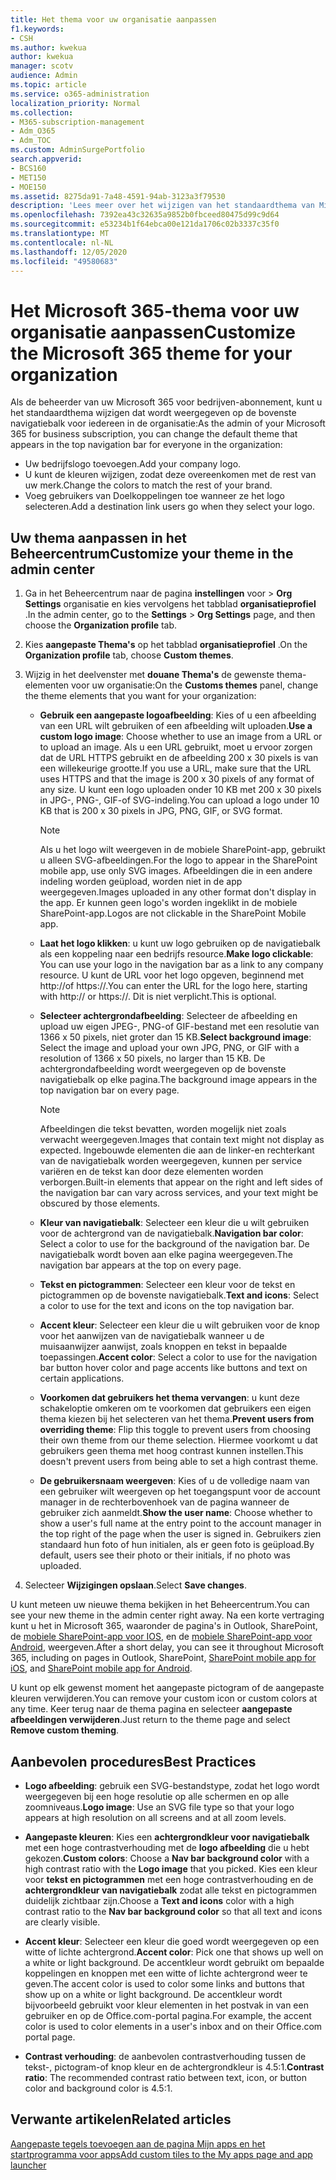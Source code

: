 ```yaml
---
title: Het thema voor uw organisatie aanpassen
f1.keywords:
- CSH
ms.author: kwekua
author: kwekua
manager: scotv
audience: Admin
ms.topic: article
ms.service: o365-administration
localization_priority: Normal
ms.collection:
- M365-subscription-management
- Adm_O365
- Adm_TOC
ms.custom: AdminSurgePortfolio
search.appverid:
- BCS160
- MET150
- MOE150
ms.assetid: 8275da91-7a48-4591-94ab-3123a3f79530
description: 'Lees meer over het wijzigen van het standaardthema van Microsoft 365 en pas dit aan met uw bedrijfslogo of kleur. '
ms.openlocfilehash: 7392ea43c32635a9852b0fbceed80475d99c9d64
ms.sourcegitcommit: e53234b1f64ebca00e121da1706c02b3337c35f0
ms.translationtype: MT
ms.contentlocale: nl-NL
ms.lasthandoff: 12/05/2020
ms.locfileid: "49580683"
---
```

# <a name="customize-the-microsoft-365-theme-for-your-organization"></a><span data-ttu-id="5a1c3-103">Het Microsoft 365-thema voor uw organisatie aanpassen</span><span class="sxs-lookup"><span data-stu-id="5a1c3-103">Customize the Microsoft 365 theme for your organization</span></span>

<span data-ttu-id="5a1c3-104">Als de beheerder van uw Microsoft 365 voor bedrijven-abonnement, kunt u het standaardthema wijzigen dat wordt weergegeven op de bovenste navigatiebalk voor iedereen in de organisatie:</span><span class="sxs-lookup"><span data-stu-id="5a1c3-104">As the admin of your Microsoft 365 for business subscription, you can change the default theme that appears in the top navigation bar for everyone in the organization:</span></span>

- <span data-ttu-id="5a1c3-105">Uw bedrijfslogo toevoegen.</span><span class="sxs-lookup"><span data-stu-id="5a1c3-105">Add your company logo.</span></span>
- <span data-ttu-id="5a1c3-106">U kunt de kleuren wijzigen, zodat deze overeenkomen met de rest van uw merk.</span><span class="sxs-lookup"><span data-stu-id="5a1c3-106">Change the colors to match the rest of your brand.</span></span>
- <span data-ttu-id="5a1c3-107">Voeg gebruikers van Doelkoppelingen toe wanneer ze het logo selecteren.</span><span class="sxs-lookup"><span data-stu-id="5a1c3-107">Add a destination link users go when they select your logo.</span></span>
  
## <a name="customize-your-theme-in-the-admin-center"></a><span data-ttu-id="5a1c3-108">Uw thema aanpassen in het Beheercentrum</span><span class="sxs-lookup"><span data-stu-id="5a1c3-108">Customize your theme in the admin center</span></span>

1. <span data-ttu-id="5a1c3-109">Ga in het Beheercentrum naar de pagina **instellingen** voor \> **Org Settings** organisatie en kies vervolgens het tabblad **organisatieprofiel** .</span><span class="sxs-lookup"><span data-stu-id="5a1c3-109">In the admin center, go to the **Settings** \> **Org Settings** page, and then choose the **Organization profile** tab.</span></span>

2. <span data-ttu-id="5a1c3-110">Kies **aangepaste Thema's** op het tabblad **organisatieprofiel** .</span><span class="sxs-lookup"><span data-stu-id="5a1c3-110">On the **Organization profile** tab, choose **Custom themes**.</span></span>

3. <span data-ttu-id="5a1c3-111">Wijzig in het deelvenster met **douane Thema's** de gewenste thema-elementen voor uw organisatie:</span><span class="sxs-lookup"><span data-stu-id="5a1c3-111">On the **Customs themes** panel, change the theme elements that you want for your organization:</span></span>

    - <span data-ttu-id="5a1c3-112">**Gebruik een aangepaste logoafbeelding**: Kies of u een afbeelding van een URL wilt gebruiken of een afbeelding wilt uploaden.</span><span class="sxs-lookup"><span data-stu-id="5a1c3-112">**Use a custom logo image**: Choose whether to use an image from a URL or to upload an image.</span></span> <span data-ttu-id="5a1c3-113">Als u een URL gebruikt, moet u ervoor zorgen dat de URL HTTPS gebruikt en de afbeelding 200 x 30 pixels is van een willekeurige grootte.</span><span class="sxs-lookup"><span data-stu-id="5a1c3-113">If you use a URL, make sure that the URL uses HTTPS and that the image is 200 x 30 pixels of any format of any size.</span></span> <span data-ttu-id="5a1c3-114">U kunt een logo uploaden onder 10 KB met 200 x 30 pixels in JPG-, PNG-, GIF-of SVG-indeling.</span><span class="sxs-lookup"><span data-stu-id="5a1c3-114">You can upload a logo under 10 KB that is 200 x 30 pixels in JPG, PNG, GIF, or SVG format.</span></span>

      > [!NOTE]
      > <span data-ttu-id="5a1c3-115">Als u het logo wilt weergeven in de mobiele SharePoint-app, gebruikt u alleen SVG-afbeeldingen.</span><span class="sxs-lookup"><span data-stu-id="5a1c3-115">For the logo to appear in the SharePoint mobile app, use only SVG images.</span></span> <span data-ttu-id="5a1c3-116">Afbeeldingen die in een andere indeling worden geüpload, worden niet in de app weergegeven.</span><span class="sxs-lookup"><span data-stu-id="5a1c3-116">Images uploaded in any other format don't display in the app.</span></span> <span data-ttu-id="5a1c3-117">Er kunnen geen logo's worden ingeklikt in de mobiele SharePoint-app.</span><span class="sxs-lookup"><span data-stu-id="5a1c3-117">Logos are not clickable in the SharePoint Mobile app.</span></span>

    - <span data-ttu-id="5a1c3-118">**Laat het logo klikken**: u kunt uw logo gebruiken op de navigatiebalk als een koppeling naar een bedrijfs resource.</span><span class="sxs-lookup"><span data-stu-id="5a1c3-118">**Make logo clickable**: You can use your logo in the navigation bar as a link to any company resource.</span></span> <span data-ttu-id="5a1c3-119">U kunt de URL voor het logo opgeven, beginnend met http://of https://.</span><span class="sxs-lookup"><span data-stu-id="5a1c3-119">You can enter the URL for the logo here, starting with http:// or https://.</span></span> <span data-ttu-id="5a1c3-120">Dit is niet verplicht.</span><span class="sxs-lookup"><span data-stu-id="5a1c3-120">This is optional.</span></span>

    - <span data-ttu-id="5a1c3-121">**Selecteer achtergrondafbeelding**: Selecteer de afbeelding en upload uw eigen JPEG-, PNG-of GIF-bestand met een resolutie van 1366 x 50 pixels, niet groter dan 15 KB.</span><span class="sxs-lookup"><span data-stu-id="5a1c3-121">**Select background image**: Select the image and upload your own JPG, PNG, or GIF with a resolution of 1366 x 50 pixels, no larger than 15 KB.</span></span> <span data-ttu-id="5a1c3-122">De achtergrondafbeelding wordt weergegeven op de bovenste navigatiebalk op elke pagina.</span><span class="sxs-lookup"><span data-stu-id="5a1c3-122">The background image appears in the top navigation bar on every page.</span></span>

      > [!NOTE]
      > <span data-ttu-id="5a1c3-123">Afbeeldingen die tekst bevatten, worden mogelijk niet zoals verwacht weergegeven.</span><span class="sxs-lookup"><span data-stu-id="5a1c3-123">Images that contain text might not display as expected.</span></span> <span data-ttu-id="5a1c3-124">Ingebouwde elementen die aan de linker-en rechterkant van de navigatiebalk worden weergegeven, kunnen per service variëren en de tekst kan door deze elementen worden verborgen.</span><span class="sxs-lookup"><span data-stu-id="5a1c3-124">Built-in elements that appear on the right and left sides of the navigation bar can vary across services, and your text might be obscured by those elements.</span></span>

    - <span data-ttu-id="5a1c3-125">**Kleur van navigatiebalk**: Selecteer een kleur die u wilt gebruiken voor de achtergrond van de navigatiebalk.</span><span class="sxs-lookup"><span data-stu-id="5a1c3-125">**Navigation bar color**: Select a color to use for the background of the navigation bar.</span></span> <span data-ttu-id="5a1c3-126">De navigatiebalk wordt boven aan elke pagina weergegeven.</span><span class="sxs-lookup"><span data-stu-id="5a1c3-126">The navigation bar appears at the top on every page.</span></span>

    - <span data-ttu-id="5a1c3-127">**Tekst en pictogrammen**: Selecteer een kleur voor de tekst en pictogrammen op de bovenste navigatiebalk.</span><span class="sxs-lookup"><span data-stu-id="5a1c3-127">**Text and icons**: Select a color to use for the text and icons on the top navigation bar.</span></span>

    - <span data-ttu-id="5a1c3-128">**Accent kleur**: Selecteer een kleur die u wilt gebruiken voor de knop voor het aanwijzen van de navigatiebalk wanneer u de muisaanwijzer aanwijst, zoals knoppen en tekst in bepaalde toepassingen.</span><span class="sxs-lookup"><span data-stu-id="5a1c3-128">**Accent color**: Select a color to use for the navigation bar button hover color and page accents like buttons and text on certain applications.</span></span>

    - <span data-ttu-id="5a1c3-129">**Voorkomen dat gebruikers het thema vervangen**: u kunt deze schakeloptie omkeren om te voorkomen dat gebruikers een eigen thema kiezen bij het selecteren van het thema.</span><span class="sxs-lookup"><span data-stu-id="5a1c3-129">**Prevent users from overriding theme**: Flip this toggle to prevent users from choosing their own theme from our theme selection.</span></span> <span data-ttu-id="5a1c3-130">Hiermee voorkomt u dat gebruikers geen thema met hoog contrast kunnen instellen.</span><span class="sxs-lookup"><span data-stu-id="5a1c3-130">This doesn't prevent users from being able to set a high contrast theme.</span></span>

    - <span data-ttu-id="5a1c3-131">**De gebruikersnaam weergeven**: Kies of u de volledige naam van een gebruiker wilt weergeven op het toegangspunt voor de account manager in de rechterbovenhoek van de pagina wanneer de gebruiker zich aanmeldt.</span><span class="sxs-lookup"><span data-stu-id="5a1c3-131">**Show the user name**: Choose whether to show a user's full name at the entry point to the account manager in the top right of the page when the user is signed in.</span></span> <span data-ttu-id="5a1c3-132">Gebruikers zien standaard hun foto of hun initialen, als er geen foto is geüpload.</span><span class="sxs-lookup"><span data-stu-id="5a1c3-132">By default, users see their photo or their initials, if no photo was uploaded.</span></span>

4. <span data-ttu-id="5a1c3-133">Selecteer **Wijzigingen opslaan**.</span><span class="sxs-lookup"><span data-stu-id="5a1c3-133">Select **Save changes**.</span></span>

<span data-ttu-id="5a1c3-134">U kunt meteen uw nieuwe thema bekijken in het Beheercentrum.</span><span class="sxs-lookup"><span data-stu-id="5a1c3-134">You can see your new theme in the admin center right away.</span></span> <span data-ttu-id="5a1c3-135">Na een korte vertraging kunt u het in Microsoft 365, waaronder de pagina's in Outlook, SharePoint, de [mobiele SharePoint-app voor IOS](https://support.microsoft.com/office/339402ce-16bb-4c97-9475-0c5375ccef7a), en de [mobiele SharePoint-app voor Android](https://support.microsoft.com/office/d875654b-fb0a-4dbe-a17a-a676cf936284), weergeven.</span><span class="sxs-lookup"><span data-stu-id="5a1c3-135">After a short delay, you can see it throughout Microsoft 365, including on pages in Outlook, SharePoint, [SharePoint mobile app for iOS](https://support.microsoft.com/office/339402ce-16bb-4c97-9475-0c5375ccef7a), and [SharePoint mobile app for Android](https://support.microsoft.com/office/d875654b-fb0a-4dbe-a17a-a676cf936284).</span></span>

<span data-ttu-id="5a1c3-136">U kunt op elk gewenst moment het aangepaste pictogram of de aangepaste kleuren verwijderen.</span><span class="sxs-lookup"><span data-stu-id="5a1c3-136">You can remove your custom icon or custom colors at any time.</span></span> <span data-ttu-id="5a1c3-137">Keer terug naar de thema pagina en selecteer **aangepaste afbeeldingen verwijderen**.</span><span class="sxs-lookup"><span data-stu-id="5a1c3-137">Just return to the theme page and select **Remove custom theming**.</span></span>
  
## <a name="best-practices"></a><span data-ttu-id="5a1c3-138">Aanbevolen procedures</span><span class="sxs-lookup"><span data-stu-id="5a1c3-138">Best Practices</span></span>

- <span data-ttu-id="5a1c3-139">**Logo afbeelding**: gebruik een SVG-bestandstype, zodat het logo wordt weergegeven bij een hoge resolutie op alle schermen en op alle zoomniveaus.</span><span class="sxs-lookup"><span data-stu-id="5a1c3-139">**Logo image**: Use an SVG file type so that your logo appears at high resolution on all screens and at all zoom levels.</span></span>

- <span data-ttu-id="5a1c3-140">**Aangepaste kleuren**: Kies een **achtergrondkleur voor navigatiebalk** met een hoge contrastverhouding met de **logo afbeelding** die u hebt gekozen.</span><span class="sxs-lookup"><span data-stu-id="5a1c3-140">**Custom colors**: Choose a **Nav bar background color** with a high contrast ratio with the **Logo image** that you picked.</span></span> <span data-ttu-id="5a1c3-141">Kies een kleur voor **tekst en pictogrammen** met een hoge contrastverhouding en de **achtergrondkleur van navigatiebalk** zodat alle tekst en pictogrammen duidelijk zichtbaar zijn.</span><span class="sxs-lookup"><span data-stu-id="5a1c3-141">Choose a **Text and icons** color with a high contrast ratio to the **Nav bar background color** so that all text and icons are clearly visible.</span></span>

- <span data-ttu-id="5a1c3-142">**Accent kleur**: Selecteer een kleur die goed wordt weergegeven op een witte of lichte achtergrond.</span><span class="sxs-lookup"><span data-stu-id="5a1c3-142">**Accent color**: Pick one that shows up well on a white or light background.</span></span> <span data-ttu-id="5a1c3-143">De accentkleur wordt gebruikt om bepaalde koppelingen en knoppen met een witte of lichte achtergrond weer te geven.</span><span class="sxs-lookup"><span data-stu-id="5a1c3-143">The accent color is used to color some links and buttons that show up on a white or light background.</span></span> <span data-ttu-id="5a1c3-144">De accentkleur wordt bijvoorbeeld gebruikt voor kleur elementen in het postvak in van een gebruiker en op de Office.com-portal pagina.</span><span class="sxs-lookup"><span data-stu-id="5a1c3-144">For example, the accent color is used to color elements in a user's inbox and on their Office.com portal page.</span></span>
  
- <span data-ttu-id="5a1c3-145">**Contrast verhouding**: de aanbevolen contrastverhouding tussen de tekst-, pictogram-of knop kleur en de achtergrondkleur is 4.5:1.</span><span class="sxs-lookup"><span data-stu-id="5a1c3-145">**Contrast ratio**: The recommended contrast ratio between text, icon, or button color and background color is 4.5:1.</span></span>
  
## <a name="related-articles"></a><span data-ttu-id="5a1c3-146">Verwante artikelen</span><span class="sxs-lookup"><span data-stu-id="5a1c3-146">Related articles</span></span>

[<span data-ttu-id="5a1c3-147">Aangepaste tegels toevoegen aan de pagina Mijn apps en het startprogramma voor apps</span><span class="sxs-lookup"><span data-stu-id="5a1c3-147">Add custom tiles to the My apps page and app launcher</span></span>](../manage/customize-the-app-launcher.md)